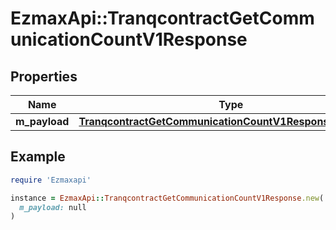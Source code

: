 # EzmaxApi::TranqcontractGetCommunicationCountV1Response

## Properties

| Name | Type | Description | Notes |
| ---- | ---- | ----------- | ----- |
| **m_payload** | [**TranqcontractGetCommunicationCountV1ResponseMPayload**](TranqcontractGetCommunicationCountV1ResponseMPayload.md) |  |  |

## Example

```ruby
require 'Ezmaxapi'

instance = EzmaxApi::TranqcontractGetCommunicationCountV1Response.new(
  m_payload: null
)
```

